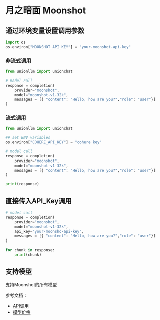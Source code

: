 # 月之暗面 Moonshot

## 通过环境变量设置调用参数

```python
import os 
os.environ["MOONSHOT_API_KEY"] = "your-moonshot-api-key"
```

### 非流式调用

```python
from unionllm import unionchat

# model call
response = completion(
    provider="moonshot",
    model="moonshot-v1-32k", 
    messages = [{ "content": "Hello, how are you?","role": "user"}]
)
```

### 流式调用

```python
from unionllm import unionchat

## set ENV variables
os.environ["COHERE_API_KEY"] = "cohere key"

# model call
response = completion(
    provider="moonshot",
    model="moonshot-v1-32k", 
    messages = [{ "content": "Hello, how are you?","role": "user"}]
)

print(response)
```

## 直接传入API_Key调用

```python
# model call
response = completion(
    provider="moonshot",
    model="moonshot-v1-32k", 
    api_key="your-moonsho-api-key",
    messages = [{ "content": "Hello, how are you?","role": "user"}]
)

for chunk in response:
    print(chunk)
```

## 支持模型
支持Moonshot的所有模型

参考文档：
- [API调用](https://platform.moonshot.cn/docs/api-reference)
- [模型价格](https://platform.moonshot.cn/docs/pricing)
```